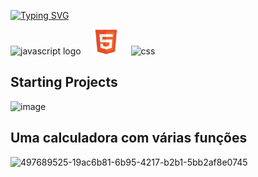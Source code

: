 <a href="https://git.io/typing-svg"><img src="https://readme-typing-svg.herokuapp.com?font=Time+news+romen&weight=600&size=40&pause=1000&color=1F6B8D&width=435&lines=Eu+sou+Samuel;Desenvolvendor+Full-stack" alt="Typing SVG" /></a>

<div align="left">
  <img src="https://cdn.jsdelivr.net/gh/devicons/devicon/icons/javascript/javascript-original.svg" height="40" alt="javascript logo"  />
  <img width="12" />
  <img src="https://github.com/devicons/devicon/blob/v2.17.0/icons/html5/html5-original.svg" height="40" alt="html5"  />
    <img width="12" />
  <img src="https://upload.wikimedia.org/wikipedia/commons/d/d5/CSS3_logo_and_wordmark.svg" height="40" alt="css"  />
</div>

<h2>Starting Projects</h2>
<img width="1327" height="600" alt="image" src="https://github.com/user-attachments/assets/870c7f7f-7696-4577-b587-96804175f83d" />
<h2>Uma calculadora com várias funções</h2>
<img width="1365" height="646" alt="497689525-19ac6b81-6b95-4217-b2b1-5bb2af8e0745" src="https://github.com/user-attachments/assets/8ca37c51-5d36-4485-8629-1423ac4b60a0" />
